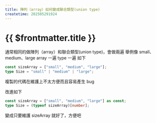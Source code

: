 ```yaml
---
title: 陣列（array）如何變成聯合類型(union type)
createtime: 202505291924
---
```


# {{ $frontmatter.title }}

通常相同的做陣列（array）和聯合類型(union type)，會做兩遍
舉例像 small、medium、large
array 一遍
type 一遍
如下

```typescript
const sizeArray = ["small", "medium", "large"];
type Size = "small" | "medium" | "large";
```

複製的代碼在維護上不太方便而且容易產生 bug

改進如下

```typescript
const sizeArray = ["small", "medium", "large"] as const;
type Size = (typeof sizeArray)[number];
```

變成只要維護 sizeArray 就好了，方便吧
